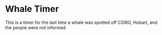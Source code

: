 # Whale Timer

This is a timer for the last time a whale was spotted off CSIRO, Hobart, and the people were not informed. 